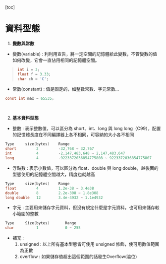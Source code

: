 [toc]


# 資料型態
1. __變數與常數__
- 變數(variable) : 利利用宣告，將一定空間的記憶體給此變數，不管變數的值如何改變，它會一直佔用相同的記憶體空間。
> ``` c
> int i = 3;
> float f = 3.33;
> char ch = 'C';
> ```
- 常數(constant) : 值是固定的，如整數常數、字元常數...
``` c
const int max = 65535;
```
<br>

2. __基本資料型態__
- 整數 : 表示整數值，可以區分為 short、int、long 與 long long（C99），配置的記憶體長度在不同編譯器上各不相同，可容納的大小各不相同
``` c
Type     size(bytes)    Range
short         2         -32,768 ~ 32,767         
int           4         -2,147,483,648 ~ 2,147,483,647
long          4         -9223372036854775808 ~ 9223372036854775807
```
- 浮點數 : 表示小數值，可以區分為 float、double 與 long double，越後面的型態使用的記憶體空間越大，精度也就越高
``` c
Type     size(bytes)    Range
float         4         1.2e-38 ~ 3.4e38
double        8         2.2e-308 ~ 1.8e308
long double   12        3.4e-4932 ~ 1.1e4932
```
- 字元 : 主要用來儲存字元資料，但沒有規定什麼是字元資料，也可用來儲存較小範圍的整數
``` c
Type     Size(bytes)       Range
char          1            0 ~ 255
```
- 補充 : 
    1. unsigned : 以上所有基本型態皆可使用 unsigned 修飾，使可用數值範圍為正數
    2. overflow : 如果儲存值超出這個範圍的話發生Overflow(溢位)
